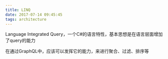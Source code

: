 ```yaml
---
title: LINQ
date: 2017-07-14 09:45:45
tags: architecture
---
```


Language Integrated Query，一个C#的语言特性，基本思想是在语言层面增加了query的能力

在通过GraphQL中，应该可以发挥它的能力，来进行聚合、过滤、排序等

